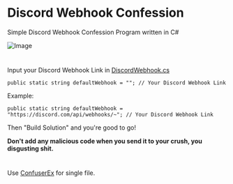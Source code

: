 # Discord Webhook Confession
Simple Discord Webhook Confession Program written in C#

![Image](https://i.imgur.com/z3CrQLQ.png)

#

Input your Discord Webhook Link in [DiscordWebhook.cs](DiscordWebhookConfession/DiscordWebhook.cs)
```
public static string defaultWebhook = ""; // Your Discord Webhook Link
```


Example:
```
public static string defaultWebhook = "https://discord.com/api/webhooks/~"; // Your Discord Webhook Link
```

Then "Build Solution" and you're good to go!

**Don't add any malicious code when you send it to your crush, you disgusting shit.**

#

Use [ConfuserEx](https://github.com/mkaring/ConfuserEx/releases/) for single file.
